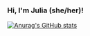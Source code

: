 ### Hi, I'm Julia (she/her)!

[![Anurag's GitHub stats](https://github-readme-stats.vercel.app/api?username=jzolo22&theme=buefy)](https://github.com/anuraghazra/github-readme-stats)



